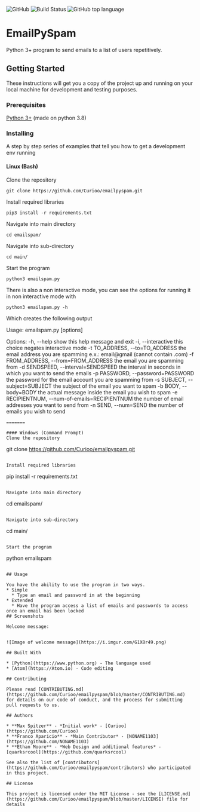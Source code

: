 ![GitHub](https://img.shields.io/github/license/curioo/emailpyspam)
![Build Status](https://img.shields.io/badge/Build-Passing-green)
![GitHub top language](https://img.shields.io/github/languages/top/curioo/emailpyspam)

# EmailPySpam

Python 3+ program to send emails to a list of users repetitively.


## Getting Started

These instructions will get you a copy of the project up and running on your local machine for development and testing purposes.

### Prerequisites

[Python 3+](https://www.python.org/downloads/) (made on python 3.8)

### Installing

A step by step series of examples that tell you how to get a development env running
#### Linux (Bash)
Clone the repository

```
git clone https://github.com/Curioo/emailpyspam.git
```

Install required libraries

```
pip3 install -r requirements.txt
```

Navigate into main directory

```
cd emailspam/
```

Navigate into sub-directory

```
cd main/
```

Start the program

```
python3 emailspam.py
```
There is also a non interactive mode, you can see the options for running it in non interactive mode with
```
python3 emailspam.py -h
```

Which creates the following output


Usage: emailspam.py [options]

Options:
  -h, --help            show this help message and exit
  -i, --interactive     this choice negates interactive mode
  -t TO_ADDRESS, --to=TO_ADDRESS
                        the email address you are spamming e.x.: email@gmail
                        (cannot contain .com)
  -f FROM_ADDRESS, --from=FROM_ADDRESS
                        the email you are spamming from
  -d SENDSPEED, --interval=SENDSPEED
                        the interval in seconds in which you want to send the
                        emails
  -p PASSWORD, --password=PASSWORD
                        the password for the email account you are spamming
                        from
  -s SUBJECT, --subject=SUBJECT
                        the subject of the email you want to spam
  -b BODY, --body=BODY  the actual message inside the email you wish to spam
  -e RECIPIENTNUM, --num-of-emails=RECIPIENTNUM
                        the number of email addresses you want to send from
  -n SEND, --num=SEND   the number of emails you wish to send

```
=======

#### Windows (Command Prompt)
Clone the repository

```
git clone https://github.com/Curioo/emailpyspam.git
```

Install required libraries

```
pip install -r requirements.txt
```

Navigate into main directory

```
cd emailspam/
```

Navigate into sub-directory

```
cd main/
```

Start the program

```
python emailspam
```

## Usage

You have the ability to use the program in two ways.
* Simple
  * Type an email and password in at the beginning
* Extended
  * Have the program access a list of emails and passwords to access once an email has been locked
## Screenshots

Welcome message:


![Image of welcome message](https://i.imgur.com/G1X8r49.png)

## Built With

* [Python](https://www.python.org) - The language used
* [Atom](https://Atom.io) - Code editing

## Contributing

Please read [CONTRIBUTING.md](https://github.com/Curioo/emailpyspam/blob/master/CONTRIBUTING.md) for details on our code of conduct, and the process for submitting pull requests to us.

## Authors

* **Max Spitzer** - *Initial work* - [Curioo](https://github.com/Curioo)
* **Franco Aparicio** - *Main Contributor* - [NONAME1103](https://github.com/NONAME1103)
* **Ethan Moore** - *Web Design and additional features* - [quarksrcool](https://github.com/quarksrcool)

See also the list of [contributors](https://github.com/Curioo/emailpyspam/contributors) who participated in this project.

## License

This project is licensed under the MIT License - see the [LICENSE.md](https://github.com/Curioo/emailpyspam/blob/master/LICENSE) file for details

